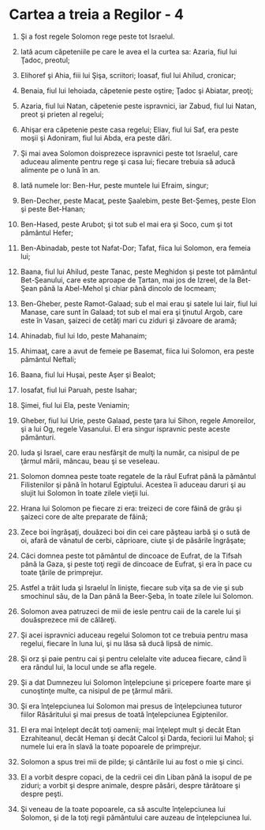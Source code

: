 # Cartea a treia a Regilor - 4

1. Şi a fost regele Solomon rege peste tot Israelul. 

2. Iată acum căpeteniile pe care le avea el la curtea sa: Azaria, fiul lui Ţadoc, preotul; 

3. Elihoref şi Ahia, fiii lui Şişa, scriitori; Ioasaf, fiul lui Ahilud, cronicar; 

4. Benaia, fiul lui Iehoiada, căpetenie peste oştire; Ţadoc şi Abiatar, preoţi; 

5. Azaria, fiul lui Natan, căpetenie peste ispravnici, iar Zabud, fiul lui Natan, preot şi prieten al regelui; 

6. Ahişar era căpetenie peste casa regelui; Eliav, fiul lui Saf, era peste moşii şi Adoniram, fiul lui Abda, era peste dări. 

7. Şi mai avea Solomon doisprezece ispravnici peste tot Israelul, care aduceau alimente pentru rege şi casa lui; fiecare trebuia să aducă alimente pe o lună în an. 

8. Iată numele lor: Ben-Hur, peste muntele lui Efraim, singur; 

9. Ben-Decher, peste Macaţ, peste Şaalebim, peste Bet-Şemeş, peste Elon şi peste Bet-Hanan; 

10. Ben-Hased, peste Arubot; şi tot sub el mai era şi Soco, cum şi tot pământul Hefer; 

11. Ben-Abinadab, peste tot Nafat-Dor; Tafat, fiica lui Solomon, era femeia lui; 

12. Baana, fiul lui Ahilud, peste Tanac, peste Meghidon şi peste tot pământul Bet-Şeanului, care este aproape de Ţartan, mai jos de Izreel, de la Bet-Şean până la Abel-Mehol şi chiar până dincolo de Iocmeam; 

13. Ben-Gheber, peste Ramot-Galaad; sub el mai erau şi satele lui Iair, fiul lui Manase, care sunt în Galaad; tot sub el mai era şi ţinutul Argob, care este în Vasan, şaizeci de cetăţi mari cu ziduri şi zăvoare de aramă; 

14. Ahinadab, fiul lui Ido, peste Mahanaim; 

15. Ahimaaţ, care a avut de femeie pe Basemat, fiica lui Solomon, era peste pământul Neftali; 

16. Baana, fiul lui Huşai, peste Aşer şi Bealot; 

17. Iosafat, fiul lui Paruah, peste Isahar; 

18. Şimei, fiul lui Ela, peste Veniamin; 

19. Gheber, fiul lui Urie, peste Galaad, peste ţara lui Sihon, regele Amoreilor, şi a lui Og, regele Vasanului. El era singur ispravnic peste aceste pământuri. 

20. Iuda şi Israel, care erau nesfârşit de mulţi la număr, ca nisipul de pe ţărmul mării, mâncau, beau şi se veseleau. 

21. Solomon domnea peste toate regatele de la râul Eufrat până la pământul Filistenilor şi până în hotarul Egiptului. Acestea îi aduceau daruri şi au slujit lui Solomon în toate zilele vieţii lui. 

22. Hrana lui Solomon pe fiecare zi era: treizeci de core făină de grâu şi şaizeci core de alte preparate de făină; 

23. Zece boi îngrăşaţi, douăzeci boi din cei care păşteau iarbă şi o sută de oi, afară de vânatul de cerbi, căprioare, ciute şi de păsările îngrăşate; 

24. Căci domnea peste tot pământul de dincoace de Eufrat, de la Tifsah până la Gaza, şi peste toţi regii de dincoace de Eufrat, şi era în pace cu toate ţările de primprejur. 

25. Astfel a trăit Iuda şi Israelul în linişte, fiecare sub viţa sa de vie şi sub smochinul său, de la Dan până la Beer-Şeba, în toate zilele lui Solomon. 

26. Solomon avea patruzeci de mii de iesle pentru caii de la carele lui şi douăsprezece mii de călăreţi. 

27. Şi acei ispravnici aduceau regelui Solomon tot ce trebuia pentru masa regelui, fiecare în luna lui, şi nu lăsa să ducă lipsă de nimic. 

28. Şi orz şi paie pentru cai şi pentru celelalte vite aducea fiecare, când îi era rândul lui, la locul unde se afla regele. 

29. Şi a dat Dumnezeu lui Solomon înţelepciune şi pricepere foarte mare şi cunoştinţe multe, ca nisipul de pe ţărmul mării. 

30. Şi era înţelepciunea lui Solomon mai presus de înţelepciunea tuturor fiilor Răsăritului şi mai presus de toată înţelepciunea Egiptenilor. 

31. El era mai înţelept decât toţi oamenii; mai înţelept mult şi decât Etan Ezrahiteanul, decât Heman şi decât Calcol şi Darda, feciorii lui Mahol; şi numele lui era în slavă la toate popoarele de primprejur. 

32. Solomon a spus trei mii de pilde; şi cântările lui au fost o mie şi cinci. 

33. El a vorbit despre copaci, de la cedrii cei din Liban până la isopul de pe ziduri; a vorbit şi despre animale, despre păsări, despre târâtoare şi despre peşti. 

34. Şi veneau de la toate popoarele, ca să asculte înţelepciunea lui Solomon, şi de la toţi regii pământului care auzeau de înţelepciunea lui. 

